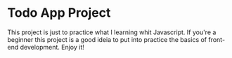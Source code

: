 # Todo App Project
 This project is just to practice what I learning whit Javascript.
 If you're a beginner this project is a good ideia to put into practice the basics of front-end development.
 Enjoy it!

